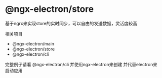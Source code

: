 # @ngx-electron/store

基于ngrx来实现store的实时同步，可以自由的发送数据，灵活度较高


相关项目
* @ngx-electron/main
* @ngx-electron/store
* @ngx-electron/cli


完整例子请看 @ngx-electron/cli 并使用ngx-electron来创建 并代替electron来启动应用




